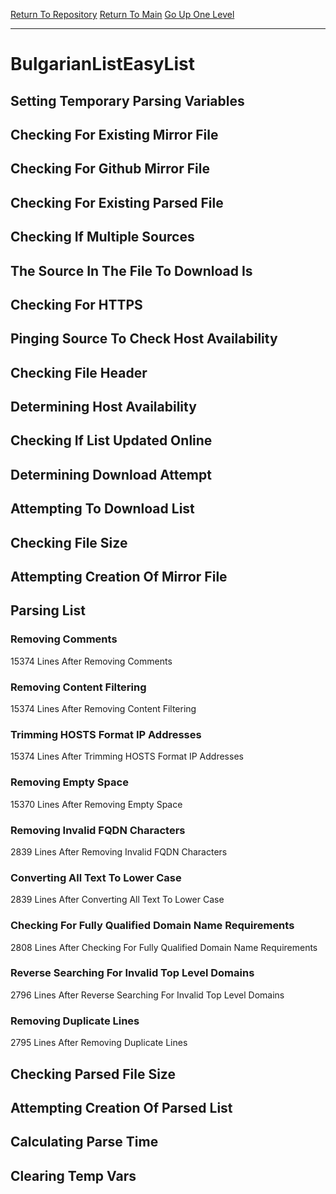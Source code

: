 [Return To Repository](https://github.com/deathbybandaid/piholeparser/)
[Return To Main](https://github.com/deathbybandaid/piholeparser/blob/master/RecentRunLogs/Mainlog.md)
[Go Up One Level](https://github.com/deathbybandaid/piholeparser/blob/master/RecentRunLogs/TopLevelScripts/30-Processing-External-Blacklists.md)
____________________________________
# BulgarianListEasyList
## Setting Temporary Parsing Variables
## Checking For Existing Mirror File
## Checking For Github Mirror File
## Checking For Existing Parsed File
## Checking If Multiple Sources
## The Source In The File To Download Is
## Checking For HTTPS
## Pinging Source To Check Host Availability
## Checking File Header
## Determining Host Availability
## Checking If List Updated Online
## Determining Download Attempt
## Attempting To Download List
## Checking File Size
## Attempting Creation Of Mirror File
## Parsing List
### Removing Comments
15374 Lines After Removing Comments
### Removing Content Filtering
15374 Lines After Removing Content Filtering
### Trimming HOSTS Format IP Addresses
15374 Lines After Trimming HOSTS Format IP Addresses
### Removing Empty Space
15370 Lines After Removing Empty Space
### Removing Invalid FQDN Characters
2839 Lines After Removing Invalid FQDN Characters
### Converting All Text To Lower Case
2839 Lines After Converting All Text To Lower Case
### Checking For Fully Qualified Domain Name Requirements
2808 Lines After Checking For Fully Qualified Domain Name Requirements
### Reverse Searching For Invalid Top Level Domains
2796 Lines After Reverse Searching For Invalid Top Level Domains
### Removing Duplicate Lines
2795 Lines After Removing Duplicate Lines
## Checking Parsed File Size
## Attempting Creation Of Parsed List
## Calculating Parse Time
## Clearing Temp Vars
